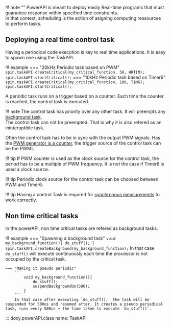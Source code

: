 !!! note ""
    PowerAPI is meant to deploy easily Real-time programs that must guarantee response within specified time constraints.  
    In that context, scheduling is the action of asigning computing ressources to perform tasks.  

## Deploying a real time control task

Having a periodical code execution is key to real time applications. It is easy to spawn one using the TaskAPI.

!!! example
    === "20kHz Periodic task based on PWM"
        ```
            spin.taskAPI.createCritical(my_critical_function, 50, HRTIM);
            spin.taskAPI.startCritical();
        ```
    === "10kHz Periodic task based on Timer6"
        ```
            spin.taskAPI.createCritical(my_critical_function, 100, TIM6);
            spin.taskAPI.startCritical();
        ```

A periodic task runs on a trigger based on a counter. Each time the counter is reached, the control task is executed. 

!!! note
    The control task has priority over any other task. It will preempts any [background task](#non-time-critical-tasks).  
    The control task can not be preempted. That is why it is also refered as an ininteruptible task.

Often the control task has to be in sync with the output PWM signals. Has the [PWM generator is a counter](pwm/#carrier-signal-and-pwm-resolution), the trigger source of the control task can be the PWMs.

!!! tip 
    If PWM counter is used as the clock source for the control task, the period has to be a multiple of PWM frequency.
    It is not the case if Timer6 is used a clock source.

!!! tip
    Periodic clock source for the control task can be choosed between PWM and Timer6.

!!! tip
    Having a control Task is required for [synchronous measurements](adc/#synchronous-with-pwms) to work correctly. 

## Non time critical tasks

In the powerAPI, non time critical tasks are refered as background tasks. 

!!! example
    === "Spawning a background task"
        ```
            void my_background_function(){
                do_stuff();
            }
            spin.taskAPI.createBackground(my_background_function);
        ```
        In that case `do_stuff()` will execute continuously each time the processor is not occupied by the critical task.

    === "Making it pseudo periodic"
        ```
            void my_background_function(){
                do_stuff();
                suspendBackgroundUs(500);
            }
        ```
        In that case after executing `do_stuff();` the task will be suspended for 500us and resumed after. It creates a pseudo periodical task, runs every 500us + the time taken to execute `do_stuff()`.

::: doxy.powerAPI.class
name: TaskAPI

